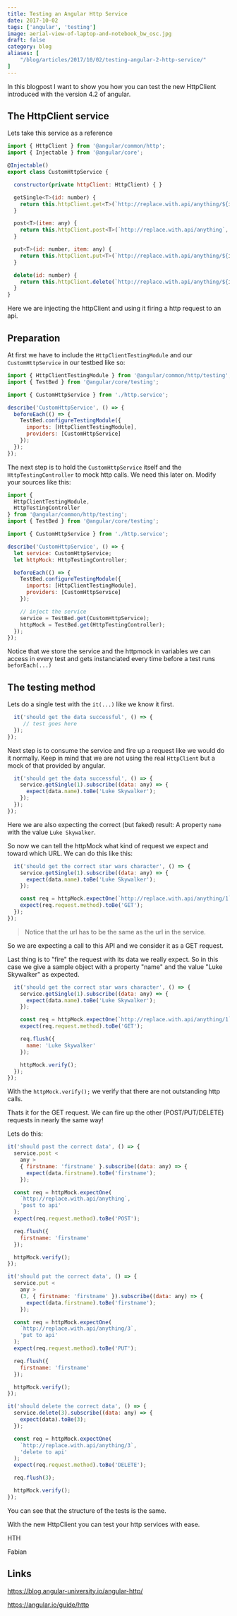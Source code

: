 ```yaml
---
title: Testing an Angular Http Service
date: 2017-10-02
tags: ['angular', 'testing']
image: aerial-view-of-laptop-and-notebook_bw_osc.jpg
draft: false
category: blog
aliases: [
    "/blog/articles/2017/10/02/testing-angular-2-http-service/"
]
---
```


In this blogpost I want to show you how you can test the new HttpClient introduced with the version 4.2 of angular.

## The HttpClient service

Lets take this service as a reference

```javascript
import { HttpClient } from '@angular/common/http';
import { Injectable } from '@angular/core';

@Injectable()
export class CustomHttpService {

  constructor(private httpClient: HttpClient) { }

  getSingle<T>(id: number) {
    return this.httpClient.get<T>(`http://replace.with.api/anything/${id}`);
  }

  post<T>(item: any) {
    return this.httpClient.post<T>(`http://replace.with.api/anything`, item);
  }

  put<T>(id: number, item: any) {
    return this.httpClient.put<T>(`http://replace.with.api/anything/${id}`, item);
  }

  delete(id: number) {
    return this.httpClient.delete(`http://replace.with.api/anything/${id}`);
  }
}
```

Here we are injecting the httpClient and using it firing a http request to an api.

## Preparation

At first we have to include the `HttpClientTestingModule` and our `CustomHttpService` in our testbed like so:

```javascript
import { HttpClientTestingModule } from '@angular/common/http/testing';
import { TestBed } from '@angular/core/testing';

import { CustomHttpService } from './http.service';

describe('CustomHttpService', () => {
  beforeEach(() => {
    TestBed.configureTestingModule({
      imports: [HttpClientTestingModule],
      providers: [CustomHttpService]
    });
  });
});
```

The next step is to hold the `CustomHttpService` itself and the `HttpTestingController` to mock http calls. We need this later on. Modify your sources like this:

```javascript
import {
  HttpClientTestingModule,
  HttpTestingController
} from '@angular/common/http/testing';
import { TestBed } from '@angular/core/testing';

import { CustomHttpService } from './http.service';

describe('CustomHttpService', () => {
  let service: CustomHttpService;
  let httpMock: HttpTestingController;

  beforeEach(() => {
    TestBed.configureTestingModule({
      imports: [HttpClientTestingModule],
      providers: [CustomHttpService]
    });

    // inject the service
    service = TestBed.get(CustomHttpService);
    httpMock = TestBed.get(HttpTestingController);
  });
});
```

Notice that we store the service and the httpmock in variables we can access in every test and gets instanciated every time before a test runs `beforEach(...)`

## The testing method

Lets do a single test with the `it(...)` like we know it first.

```javascript
  it('should get the data successful', () => {
     // test goes here
  });
});
```

Next step is to consume the service and fire up a request like we would do it normally. Keep in mind that we are not using the real `HttpClient` but a mock of that provided by angular.

```javascript
  it('should get the data successful', () => {
    service.getSingle(1).subscribe((data: any) => {
      expect(data.name).toBe('Luke Skywalker');
    });
  });
});
```

Here we are also expecting the correct (but faked) result: A property `name` with the value `Luke Skywalker`.

So now we can tell the httpMock what kind of request we expect and toward which URL. We can do this like this:

```javascript
  it('should get the correct star wars character', () => {
    service.getSingle(1).subscribe((data: any) => {
      expect(data.name).toBe('Luke Skywalker');
    });

    const req = httpMock.expectOne(`http://replace.with.api/anything/1`, 'call to api');
    expect(req.request.method).toBe('GET');
  });
});
```

> Notice that the url has to be the same as the url in the service.

So we are expecting a call to this API and we consider it as a GET request.

Last thing is to "fire" the request with its data we really expect. So in this case we give a sample object with a property "name" and the value "Luke Skywalker" as expected.

```javascript
  it('should get the correct star wars character', () => {
    service.getSingle(1).subscribe((data: any) => {
      expect(data.name).toBe('Luke Skywalker');
    });

    const req = httpMock.expectOne(`http://replace.with.api/anything/1`, 'call to api');
    expect(req.request.method).toBe('GET');

    req.flush({
      name: 'Luke Skywalker'
    });

    httpMock.verify();
  });
});
```

With the `httpMock.verify();` we verify that there are not outstanding http calls.

Thats it for the GET request. We can fire up the other (POST/PUT/DELETE) requests in nearly the same way!

Lets do this:

```javascript
it('should post the correct data', () => {
  service.post <
    any >
    { firstname: 'firstname' }.subscribe((data: any) => {
      expect(data.firstname).toBe('firstname');
    });

  const req = httpMock.expectOne(
    `http://replace.with.api/anything`,
    'post to api'
  );
  expect(req.request.method).toBe('POST');

  req.flush({
    firstname: 'firstname'
  });

  httpMock.verify();
});

it('should put the correct data', () => {
  service.put <
    any >
    (3, { firstname: 'firstname' }).subscribe((data: any) => {
      expect(data.firstname).toBe('firstname');
    });

  const req = httpMock.expectOne(
    `http://replace.with.api/anything/3`,
    'put to api'
  );
  expect(req.request.method).toBe('PUT');

  req.flush({
    firstname: 'firstname'
  });

  httpMock.verify();
});

it('should delete the correct data', () => {
  service.delete(3).subscribe((data: any) => {
    expect(data).toBe(3);
  });

  const req = httpMock.expectOne(
    `http://replace.with.api/anything/3`,
    'delete to api'
  );
  expect(req.request.method).toBe('DELETE');

  req.flush(3);

  httpMock.verify();
});
```

You can see that the structure of the tests is the same.

With the new HttpClient you can test your http services with ease.

HTH

Fabian

## Links

https://blog.angular-university.io/angular-http/

https://angular.io/guide/http
